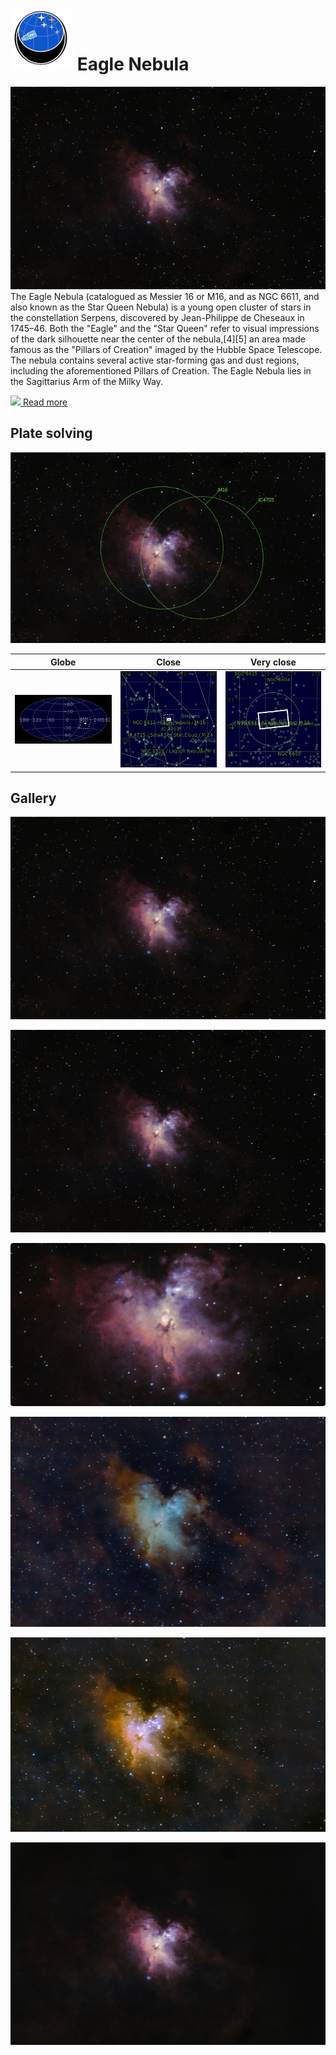# ![](../Imaging//Common/pyl-tiny.png) Eagle Nebula
![IMG](../Imaging//HD/Eagle_Nebula+00+co.jpg)
The Eagle Nebula (catalogued as Messier 16 or M16, and as NGC 6611, and also known as the Star Queen Nebula) is a young open cluster of stars in the constellation Serpens, discovered by Jean-Philippe de Cheseaux in 1745–46. Both the "Eagle" and the "Star Queen" refer to visual impressions of the dark silhouette near the center of the nebula,[4][5] an area made famous as the "Pillars of Creation" imaged by the Hubble Space Telescope. The nebula contains several active star-forming gas and dust regions, including the aforementioned Pillars of Creation. The Eagle Nebula lies in the Sagittarius Arm of the Milky Way.

[![](/home/lcv/Dropbox/AstroPhotography//Imaging//Common/Wikipedia.png) Read more](https://en.wikipedia.org/wiki/Eagle_Nebula)
## Plate solving 


![IMG](../Imaging//HD/Eagle_Nebula_Annotated.jpg)


| Globe | Close | Very close |
| ----- | ----- | ----- |
|![IMG](../Imaging//HD/Eagle_Nebula_Globe.jpg) |![IMG](../Imaging//HD/Eagle_Nebula_Close.jpg) |![IMG](../Imaging//HD/Eagle_Nebula_Closer.jpg) |

## Gallery
![IMG](../Imaging//HD/Eagle_Nebula+00+co.jpg) 

![IMG](../Imaging//HD/Eagle_Nebula+01+co.jpg) 

![IMG](../Imaging//HD/Eagle_Nebula+02+co.jpg) 

![IMG](../Imaging//HD/Eagle_Nebula+03+co.jpg) 

![IMG](../Imaging//HD/Eagle_Nebula+04+co.jpg) 

![IMG](../Imaging//HD/Eagle_Nebula+05+co.jpg) 


